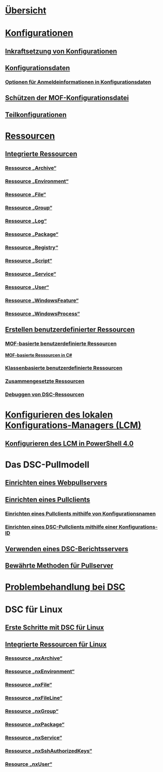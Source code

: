 # [Übersicht](overview.md)

# [Konfigurationen](configurations.md)
## [Inkraftsetzung von Konfigurationen](enactingConfigurations.md)
## [Konfigurationsdaten](configData.md)
### [Optionen für Anmeldeinformationen in Konfigurationsdaten](configDataCredentials.md)
## [Schützen der MOF-Konfigurationsdatei](secureMOF.md)
## [Teilkonfigurationen](partialConfigs.md)
# [Ressourcen](resources.md)
## [Integrierte Ressourcen](builtInResource.md)
### [Ressource „Archive“](archiveResource.md)
### [Ressource „Environment“](environmentResource.md)
### [Ressource „File“](fileResource.md)
### [Ressource „Group“](groupResource.md)
### [Ressource „Log“](logResource.md)
### [Ressource „Package“](packageResource.md)
### [Ressource „Registry“](registryResource.md)
### [Ressource „Script“](scriptResource.md)
### [Ressource „Service“](serviceResource.md)
### [Ressource „User“](userResource.md)
### [Ressource „WindowsFeature“](windowsfeatureResource.md)
### [Ressource „WindowsProcess“](windowsProcessResource.md)
## [Erstellen benutzerdefinierter Ressourcen](authoringResource.md) 
### [MOF-basierte benutzerdefinierte Ressourcen](authoringResourceMOF.md)
#### [MOF-basierte Ressourcen in C#](authoringResourceMofCS.md)
### [Klassenbasierte benutzerdefinierte Ressourcen](authoringResourceClass.md)
### [Zusammengesetzte Ressourcen](authoringResourceComposite.md)
### [Debuggen von DSC-Ressourcen](debugResource.md)

# [Konfigurieren des lokalen Konfigurations-Managers (LCM)](metaConfig.md)
## [Konfigurieren des LCM in PowerShell 4.0](metaConfig4.md)

# Das DSC-Pullmodell
## [Einrichten eines Webpullservers](pullServer.md)
## [Einrichten eines Pullclients](pullClient.md)
### [Einrichten eines Pullclients mithilfe von Konfigurationsnamen](pullClientConfigNames.md)
### [Einrichten eines DSC-Pullclients mithilfe einer Konfigurations-ID](pullClientConfigID.md)
## [Verwenden eines DSC-Berichtsservers](reportServer.md)
## [Bewährte Methoden für Pullserver](secureServer.md)

# [Problembehandlung bei DSC](troubleshooting.md)

# DSC für Linux
## [Erste Schritte mit DSC für Linux](lnxGettingStarted.md)
## [Integrierte Ressourcen für Linux](lnxBuiltInResources.md)
### [Ressource „nxArchive“](lnxArchiveResource.md)
### [Ressource „nxEnvironment“](lnxEnvironmentResource.md)
### [Ressource „nxFile“](lnxFileResource.md)
### [Ressource „nxFileLine“](lnxFileLineResource.md)
### [Ressource „nxGroup“](lnxGroupResource.md)
### [Ressource „nxPackage“](lnxPackageResource.md)
### [Ressource „nxService“](lnxServiceResource.md)
### [Ressource „nxSshAuthorizedKeys“](lnxSshAuthorizedKeysResource.md)
### [Resource „nxUser“](lnxUserResource.md)
<!--HONumber=Feb16_HO4-->
